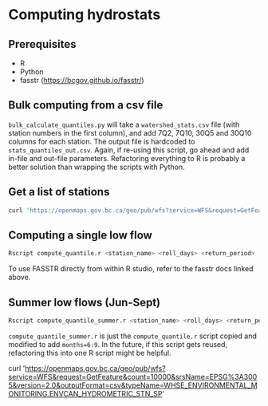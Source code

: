 # Computing hydrostats

## Prerequisites

* R
* Python
* fasstr (https://bcgov.github.io/fasstr/)

## Bulk computing from a csv file

`bulk_calculate_quantiles.py` will take a `watershed_stats.csv` file (with station numbers in the first column), and add 7Q2, 7Q10, 30Q5 and 30Q10 columns
for each station.
The output file is hardcoded to `stats_quantiles_out.csv`.  Again, if re-using this script, go ahead and add in-file and out-file parameters.  Refactoring
everything to R is probably a better solution than wrapping the scripts with Python.

## Get a list of stations

```sh
curl 'https://openmaps.gov.bc.ca/geo/pub/wfs?service=WFS&request=GetFeature&count=10000&srsName=EPSG%3A3005&version=2.0&outputFormat=csv&typeName=WHSE_ENVIRONMENTAL_MONITORING.ENVCAN_HYDROMETRIC_STN_SP' | cut -d , -f3 > watershed_stats.csv
```

## Computing a single low flow

```sh
Rscript compute_quantile.r <station_name> <roll_days> <return_period>
```

To use FASSTR directly from within R studio, refer to the fasstr docs linked above.

## Summer low flows (Jun-Sept)

```sh
Rscript compute_quantile_summer.r <station_name> <roll_days> <return_period>
```

`compute_quantile_summer.r` is just the `compute_quantile.r` script copied and modified to add `months=6:9`.  In the future, if this script gets reused, refactoring this
into one R script might be helpful.


curl 'https://openmaps.gov.bc.ca/geo/pub/wfs?service=WFS&request=GetFeature&count=10000&srsName=EPSG%3A3005&version=2.0&outputFormat=csv&typeName=WHSE_ENVIRONMENTAL_MONITORING.ENVCAN_HYDROMETRIC_STN_SP' 